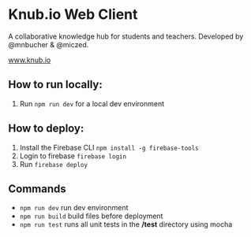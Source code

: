 # Knub.io Web Client
A collaborative knowledge hub for students and teachers. 
Developed by @mnbucher & @miczed.


www.knub.io 

## How to run locally:
1. Run `npm run dev` for a local dev environment

## How to deploy:
1. Install the Firebase CLI `npm install -g firebase-tools`
2. Login to firebase `firebase login`
3. Run `firebase deploy`

## Commands
- `npm run dev` run dev environment
- `npm run build` build files before deployment
- `npm run test` runs all unit tests in the **/test** directory using mocha

